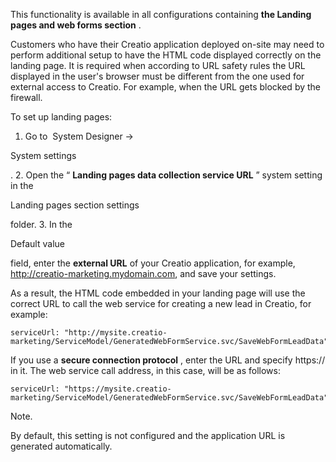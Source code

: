 


 This functionality is available in all configurations containing
 **the Landing pages and web forms section** 
 .
 



 Customers who have their Creatio application deployed on-site may need to perform additional setup to have the HTML code displayed correctly on the landing page. It is required when according to URL safety rules the URL displayed in the user's browser must be different from the one used for external access to Creatio. For example, when the URL gets blocked by the firewall.
 



 To set up landing pages:
 


1. Go to  System Designer →
 
 System settings
 
 .
2. Open the “
 **Landing pages data collection service URL** 
 ” system setting in the
 
 Landing pages section settings
 
 folder.
3. In the
 
 Default value
 
 field, enter the
 **external URL** 
 of your Creatio application, for example, http://creatio-marketing.mydomain.com, and save your settings.



 As a result, the HTML code embedded in your landing page will use the correct URL to call the web service for creating a new lead in Creatio, for example:
 






```
serviceUrl: "http://mysite.creatio-marketing/ServiceModel/GeneratedWebFormService.svc/SaveWebFormLeadData"
```





 If you use a
 **secure connection protocol** 
 , enter the URL and specify https:// in it. The web service call address, in this case, will be as follows:
 






```
serviceUrl: "https://mysite.creatio-marketing/ServiceModel/GeneratedWebFormService.svc/SaveWebFormLeadData"
```







 Note.
 
 By default, this setting is not configured and the application URL is generated automatically.
 






